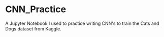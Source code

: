 # CNN_Practice
A Jupyter Notebook I used to practice writing CNN's to train the Cats and Dogs dataset from Kaggle. 

